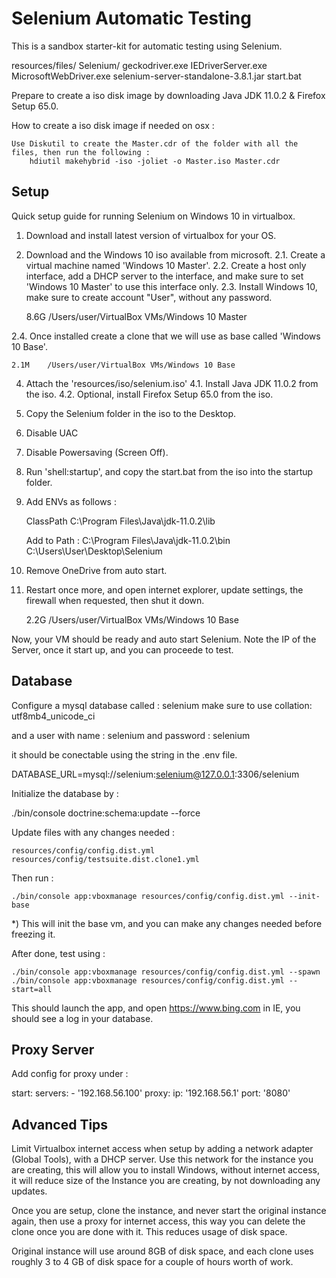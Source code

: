 Selenium Automatic Testing
==========================

This is a sandbox starter-kit for automatic testing using Selenium.

resources/files/
    Selenium/
        geckodriver.exe
        IEDriverServer.exe
        MicrosoftWebDriver.exe
        selenium-server-standalone-3.8.1.jar
    start.bat

Prepare to create a iso disk image by downloading Java JDK 11.0.2 & Firefox Setup 65.0.

How to create a iso disk image if needed on osx :

    Use Diskutil to create the Master.cdr of the folder with all the files, then run the following :
        hdiutil makehybrid -iso -joliet -o Master.iso Master.cdr

Setup
-----

Quick setup guide for running Selenium on Windows 10 in virtualbox.

1. Download and install latest version of virtualbox for your OS.
2. Download and the Windows 10 iso available from microsoft.
2.1. Create a virtual machine named 'Windows 10 Master'.
2.2. Create a host only interface, add a DHCP server to the interface, and make sure to set 'Windows 10 Master' to use this interface only.
2.3. Install Windows 10, make sure to create account "User", without any password.
    
    8.6G    /Users/user/VirtualBox VMs/Windows 10 Master

2.4. Once installed create a clone that we will use as base called 'Windows 10 Base'.

    2.1M    /Users/user/VirtualBox VMs/Windows 10 Base

4. Attach the 'resources/iso/selenium.iso'
4.1. Install Java JDK 11.0.2 from the iso.
4.2. Optional, install Firefox Setup 65.0 from the iso.
5. Copy the Selenium folder in the iso to the Desktop.
5. Disable UAC
6. Disable Powersaving (Screen Off).
7. Run 'shell:startup', and copy the start.bat from the iso into the startup folder.
8. Add ENVs as follows :

    ClassPath C:\Program Files\Java\jdk-11.0.2\lib
    
    Add to Path :
        C:\Program Files\Java\jdk-11.0.2\bin
        C:\Users\User\Desktop\Selenium

9. Remove OneDrive from auto start.
9. Restart once more, and open internet explorer, update settings, the firewall when requested, then shut it down.
 
    2.2G    /Users/user/VirtualBox VMs/Windows 10 Base

Now, your VM should be ready and auto start Selenium. Note the IP of the Server, once it start up, and you can proceede to test.

Database
--------

Configure a mysql database called : selenium
make sure to use collation: utf8mb4_unicode_ci

and a user with name : selenium
and password : selenium

it should be conectable using the string in the .env file.

DATABASE_URL=mysql://selenium:selenium@127.0.0.1:3306/selenium

Initialize the database by :

./bin/console doctrine:schema:update --force

Update files with any changes needed :

    resources/config/config.dist.yml
    resources/config/testsuite.dist.clone1.yml
    
Then run :

    ./bin/console app:vboxmanage resources/config/config.dist.yml --init-base

*) This will init the base vm, and you can make any changes needed before freezing it.

After done, test using :

    ./bin/console app:vboxmanage resources/config/config.dist.yml --spawn
    ./bin/console app:vboxmanage resources/config/config.dist.yml --start=all

This should launch the app, and open https://www.bing.com in IE, you should see a log in your database.

Proxy Server
------------

Add config for proxy under :

start:
    servers:
        - '192.168.56.100'
    proxy:
        ip: '192.168.56.1'
        port: '8080'

Advanced Tips
-------------

Limit Virtualbox internet access when setup by adding a network adapter (Global Tools), with a DHCP server. Use this network for the instance you are creating, this will allow you to install Windows, without internet access, it will reduce size of the Instance you are creating, by not downloading any updates.

Once you are setup, clone the instance, and never start the original instance again, then use a proxy for internet access, this way you can delete the clone once you are done with it. This reduces usage of disk space.

Original instance will use around 8GB of disk space, and each clone uses roughly 3 to 4 GB of disk space for a couple of hours worth of work.
